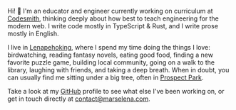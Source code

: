 Hi! 👋 I'm an educator and engineer currently working on curriculum at [Codesmith](https://codesmith.io), thinking deeply about how best to teach engineering for the modern web. I write code mostly in TypeScript & Rust, and I write prose mostly in English.

I live in [Lenapehoking](https://en.wikipedia.org/wiki/Lenapehoking), where I spend my time doing the things I love: birdwatching, reading fantasy novels, eating good food, finding a new favorite puzzle game, building local community, going on a walk to the library, laughing with friends, and taking a deep breath. When in doubt, you can usually find me sitting under a big tree, often in [Prospect Park](https://www.prospectpark.org/visit-the-park/park-map/).

Take a look at my [GitHub](https://github.com/marsbird) profile to see what else I've been working on, or get in touch directly at contact@marselena.com.
